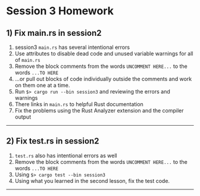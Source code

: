 # Session 3 Homework

## 1) Fix main.rs in session2

1. session3 `main.rs` has several intentional errors
1. Use attributes to disable dead code and unused variable warnings for all of `main.rs`
1. Remove the block comments from the words `UNCOMMENT HERE...` to the words `...TO HERE`
1. ...or pull out blocks of code individually outside the comments and work on them one at a time.
1. Run `$> cargo run --bin session3` and reviewing the errors and warnings
1. There links in `main.rs` to helpful Rust documentation
1. Fix the problems using the Rust Analyzer extension and the compiler output

---

## 2) Fix test.rs in session2

1. `test.rs` also has intentional errors as well
1. Remove the block comments from the words `UNCOMMENT HERE...` to the words `...TO HERE`
1. Using `$> cargo test --bin session3`
1. Using what you learned in the second lesson, fix the test code.

---
